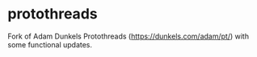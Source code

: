 # protothreads
Fork of Adam Dunkels Protothreads (https://dunkels.com/adam/pt/) with some functional updates.
